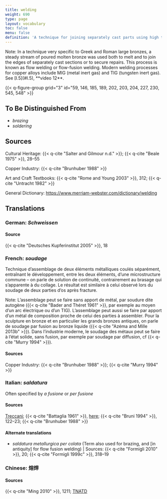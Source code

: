 ```yaml
---
title: welding
weight: 690
type: page
layout: vocabulary
toc: false
menu: false
definition: 'A technique for joining separately cast parts using high temperatures resulting in partial melting of the parts. A filler metal is often applied.'
---
```


<div class="backmatter">
Note: In a technique very specific to Greek and Roman large bronzes, a steady stream of poured molten bronze was used both to melt and to join the edges of separately cast sections or to secure repairs. This process is known as flow welding or flow-fusion welding. Modern welding processes for copper alloys include MIG (metal inert gas) and TIG (tungsten inert gas). See [I.5](#I.5), **video 12**.
</div>

{{< q-figure-group grid="3" id="59, 146, 185, 189, 202, 203, 204, 227, 230, 545, 548" >}}

## To Be Distinguished From

- *brazing*
- *soldering*

## Sources

Cultural Heritage: {{< q-cite "Salter and Gilmour n.d." >}}; {{< q-cite "Beale 1975" >}}, 28–55

Copper Industry: {{< q-cite "Brunhuber 1988" >}}

Art and Craft Textbooks: {{< q-cite "Rome and Young 2003" >}}, 312; {{< q-cite "Untracht 1982" >}}

General Dictionary: <https://www.merriam-webster.com/dictionary/welding>

## Translations

<div class="accordion">

### **German**: *Schweissen*

#### Source

{{< q-cite "Deutsches Kupferinstitut 2005" >}}, 18

### **French**: *soudage*

Technique d’assemblage de deux éléments métalliques coulés séparément, entraînant le développement, entre les deux éléments, d’une microstructure commune – on parle de solution de continuité, contrairement au brasage qui s’apparente à du collage. Le résultat est similaire à celui observé lors du soudage de deux parties d’os après fracture.

<div class="backmatter">
Note: L’assemblage peut se faire sans apport de métal, par soudure dite autogène ({{< q-cite "Bader and Théret 1961" >}}, par exemple au moyen d’un arc électrique ou d’un TIG). L’assemblage peut aussi se faire par apport d’un métal de composition proche de celui des parties à assembler. Pour la sculpture en bronze et en particulier les grands bronzes antiques, on parle de soudage par fusion au bronze liquide ({{< q-cite "Azéma and Mille 2013b" >}}). Dans l’industrie moderne, le soudage des métaux peut se faire à l’état solide, sans fusion, par exemple par soudage par diffusion, cf {{< q-cite "Murry 1994" >}}).
</div>

#### Sources

Copper Industry: {{< q-cite "Brunhuber 1988" >}}; {{< q-cite "Murry 1994" >}}

### **Italian**: *saldatura*

Often specified by *a fusione* or *per fusione*

#### Sources

[Treccani](https://www.treccani.it/vocabolario/saldatura/); {{< q-cite "Battaglia 1961" >}}, [here](http://www.gdli.it/pdf_viewer/Scripts/pdf.js/web/viewer.asp?file=/PDF/GDLI17/GDLI_17_ocr_395.pdf&parola=saldatura); {{< q-cite "Bruni 1994" >}}, 122–23; {{< q-cite "Brunhuber 1988" >}}

#### Alternate translations

- *saldatura metallurgica per colata* (Term also used for brazing, and [in antiquity] for flow fusion welding) | Sources: {{< q-cite "Formigli 2010" >}}, 20; {{< q-cite "Formigli 1999c" >}}, 318–19    

### **Chinese**: 熔焊

#### Sources

{{< q-cite "Ming 2010" >}}, 1211; [TNATD](https://terms.naer.edu.tw/detail/633942/?index=4)

</div>

